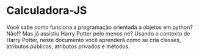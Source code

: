 # Calculadora-JS
Você sabe como funciona a programação orientada a objetos em python? Não!? Mas já assistiu Harry Potter pelo menos né? Usando o contexto de Harry Potter, neste documento você aprenderá como se cria classes, atributos públicos, atributos privados e métodos.
